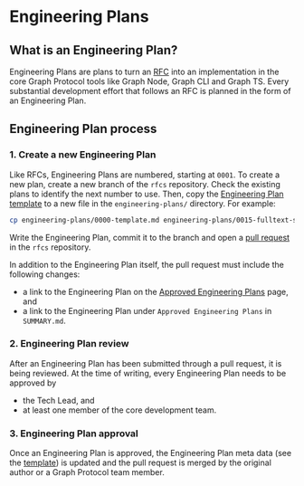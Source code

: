 # Engineering Plans

## What is an Engineering Plan?

Engineering Plans are plans to turn an [RFC](../rfcs/index.md) into an
implementation in the core Graph Protocol tools like Graph Node, Graph CLI and
Graph TS. Every substantial development effort that follows an RFC is planned in
the form of an Engineering Plan.

## Engineering Plan process

### 1. Create a new Engineering Plan

Like RFCs, Engineering Plans are numbered, starting at `0001`. To create a new
plan, create a new branch of the `rfcs` repository. Check the existing plans to
identify the next number to use. Then, copy the [Engineering Plan
template](https://github.com/graphprotocol/rfcs/blob/master/engineering-plans/0000-template.md)
to a new file in the `engineering-plans/` directory. For example:

```sh
cp engineering-plans/0000-template.md engineering-plans/0015-fulltext-search.md
```

Write the Engineering Plan, commit it to the branch and open a [pull
request](https://github.com/graphprotocol/rfcs/pulls) in the `rfcs` repository.

In addition to the Engineering Plan itself, the pull request must include the
following changes:

- a link to the Engineering Plan on the [Approved Engineering Plans](./approved.md) page, and
- a link to the Engineering Plan under `Approved Engineering Plans` in `SUMMARY.md`.

### 2. Engineering Plan review

After an Engineering Plan has been submitted through a pull request, it is being
reviewed. At the time of writing, every Engineering Plan needs to be approved by

- the Tech Lead, and
- at least one member of the core development team.

### 3. Engineering Plan approval

Once an Engineering Plan is approved, the Engineering Plan meta data (see the
[template](https://github.com/graphprotocol/rfcs/blob/master/engineering-plans/0000-template.md))
is updated and the pull request is merged by the original author or a Graph
Protocol team member.
